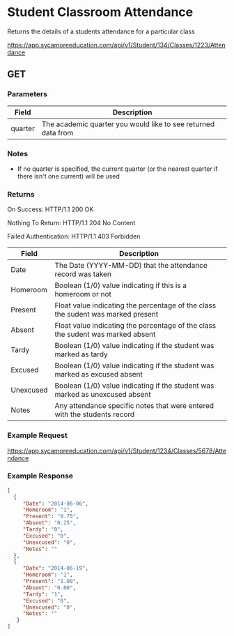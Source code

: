 # Student Classroom Attendance

Returns the details of a students attendance for a particular class

https://app.sycamoreeducation.com/api/v1/Student/134/Classes/1223/Attendance

## GET

### Parameters

| Field | Description |
|-------|-------------|
| quarter | The academic quarter you would like to see returned data from |

### Notes
- If no quarter is specified, the current quarter (or the nearest quarter if there isn't one current) will be used

### Returns

On Success: HTTP/1.1 200 OK

Nothing To Return: HTTP/1.1 204 No Content

Failed Authentication:  HTTP/1.1 403 Forbidden

| Field      | Description |
|------------|-------------|
| Date      | The Date (YYYY-MM-DD) that the attendance record was taken |
| Homeroom | Boolean (1/0) value indicating if this is a homeroom or not         |
| Present | Float value indicating the percentage of the class the sudent was marked present         |
| Absent | Float value indicating the percentage of the class the sudent was marked absent         |
| Tardy | Boolean (1/0) value indicating if the student was marked as tardy        |
| Excused | Boolean (1/0) value indicating if the student was marked as excused absent         |
| Unexcused | Boolean (1/0) value indicating if the student was marked as unexcused absent         |
| Notes | Any attendance specific notes that were entered with the students record |

### Example Request

https://app.sycamoreeducation.com/api/v1/Student/1234/Classes/5678/Attendance

### Example Response
```json
[
  {
     "Date": "2014-06-06",
     "Homeroom": "1",
     "Present": "0.75",
     "Absent": "0.25",
     "Tardy": "0",
     "Excused": "0",
     "Unexcused": "0",
     "Notes": ""
  },
  {
     "Date": "2014-06-19",
     "Homeroom": "1",
     "Present": "1.00",
     "Absent": "0.00",
     "Tardy": "1",
     "Excused": "0",
     "Unexcused": "0",
     "Notes": ""
   }
]
```

